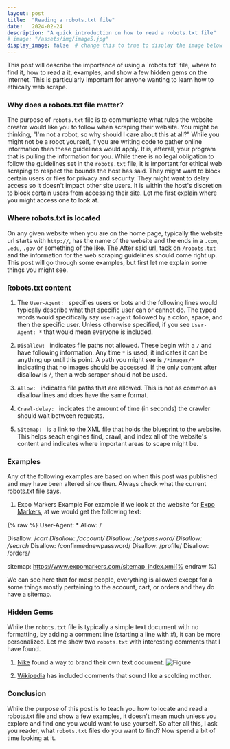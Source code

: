 ```yaml
---
layout: post
title:  "Reading a robots.txt file"
date:   2024-02-24
description: "A quick introduction on how to read a robots.txt file"
# image: "/assets/img/image5.jpg"
display_image: false  # change this to true to display the image below the banner 
---
```



<p class="intro"><span class="dropcap">T</span>his post will describe the importance of using a `robots.txt` file, where to find it, how to read a it, examples, and show a few hidden gems on the internet. This is particularly important for anyone wanting to learn how to ethically web scrape.</p>

### Why does a robots.txt file matter?

The purpose of `robots.txt` file is to communicate what rules the website creator would like you to follow when scraping their website. You might be thinking, "I'm not a robot, so why should I care about this at all?" While you might not be a robot yourself, if you are writing code to gather online information then these guidelines would apply. It is, afterall, your program that is pulling the information for you. While there is no legal obligation to follow the guidelines set in the `robots.txt` file, it is important for ethical web scraping to respect the bounds the host has said. They might want to block certain users or files for privacy and security. They might want to delay access so it doesn't impact other site users. It is within the host's discretion to block certain users from accessing their site. Let me first explain where you might access one to look at. 

### Where robots.txt is located
On any given website when you are on the home page, typically the website url starts with `http://`, has the name of the website and the ends in a  `.com`, `.edu`, `.gov` or something of the like. The After said url, tack on `/robots.txt` and the information for the web scraping guidelines should come right up. This post will go through some examples, but first let me explain some things you might see.

### Robots.txt content

1. The `User-Agent: ` specifies users or bots and the following lines would typically describe what that specific user can or cannot do. The typed words would specifically say `user-agent` followed by a colon, space, and then the specific user. Unless otherwise specified, if you see `User-Agent: *` that would mean everyone is included.


2. `Disallow: ` indicates file paths not allowed. These begin with a `/` and have following information. Any time `*` is used, it indicates it can be anything up until this point. A path you might see is `/*images/*` indicating that no images should be accessed. If the only content after disallow is `/`, then a web scraper should not be used.

3. `Allow: ` indicates file paths that are allowed. This is not as common as disallow lines and does have the same format. 

4. `Crawl-delay: ` indicates the amount of time (in seconds) the crawler should wait between requests. 

5. `Sitemap: ` is a link to the XML file that holds the blueprint to the website. This helps seach engines find, crawl, and index all of the website's content and indicates where important areas to scape might be. 

### Examples
Any of the following examples are based on when this post was published and may have been altered since then. Always check what the current robots.txt file says. 

1. Expo Markers Example
For example if we look at the website for [Expo Markers](https://www.expomarkers.com/robots.txt), at we would get the following text:

{% raw %} User-Agent: *
Allow: /
 
Disallow: /*cart
Disallow: /account/
Disallow: /setpassword/
Disallow: /search*
Disallow: /confirmednewpassword/
Disallow: /profile/
Disallow: /orders/

sitemap: https://www.expomarkers.com/sitemap_index.xml{% endraw %}

We can see here that for most people, everything is allowed except for a some things mostly pertaining to the account, cart, or orders and they do have a sitemap. 

### Hidden Gems

While the `robots.txt` file is typically a simple text document with no formatting, by adding a comment line (starting a line with #), it can be more personalized. Let me show two `robots.txt` with interesting comments that I have found. 

1. [Nike](https://www.nike.com/robots.txt) found a way to brand their own text document. 
![Figure]({{site.url}}/{{site.baseurl}}/assets/img/nike.png)

2. [Wikipedia](https://en.wikipedia.org/robots.txt) has included comments that sound like a scolding mother. 


### Conclusion

While the purpose of this post is to teach you how to locate and read a robots.txt file and show a few examples, it doesn't mean much unless you explore and find one you would want to use yourself. So after all this, I ask you reader, what `robots.txt` files do you want to find? Now spend a bit of time looking at it. 


